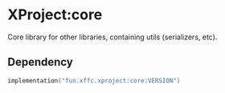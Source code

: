 # XProject:core

Core library for other libraries, containing utils (serializers, etc).

## Dependency

```kotlin
implementation("fun.xffc.xproject:core:VERSION")
```
